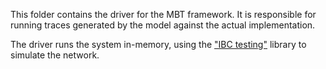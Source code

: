 This folder contains the driver for the MBT framework.
It is responsible for running traces generated by the model against the actual implementation.

The driver runs the system in-memory, using the ["IBC testing"](https://github.com/cosmos/ibc-go/tree/release/v7.0.x/testing)
library to simulate the network.